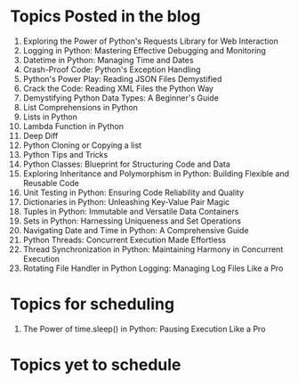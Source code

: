 # Topics Posted in the blog
1. Exploring the Power of Python's Requests Library for Web Interaction
2. Logging in Python: Mastering Effective Debugging and Monitoring
3. Datetime in Python: Managing Time and Dates
4. Crash-Proof Code: Python's Exception Handling
5. Python's Power Play: Reading JSON Files Demystified
6. Crack the Code: Reading XML Files the Python Way
7. Demystifying Python Data Types: A Beginner's Guide
8. List Comprehensions in Python
9. Lists in Python
10. Lambda Function in Python
11. Deep Diff
12. Python Cloning or Copying a list
13. Python Tips and Tricks
14. Python Classes: Blueprint for Structuring Code and Data
15. Exploring Inheritance and Polymorphism in Python: Building Flexible and Reusable Code
16. Unit Testing in Python: Ensuring Code Reliability and Quality
17. Dictionaries in Python: Unleashing Key-Value Pair Magic
18. Tuples in Python: Immutable and Versatile Data Containers
19. Sets in Python: Harnessing Uniqueness and Set Operations
20. Navigating Date and Time in Python: A Comprehensive Guide
21. Python Threads: Concurrent Execution Made Effortless
22. Thread Synchronization in Python: Maintaining Harmony in Concurrent Execution
23. Rotating File Handler in Python Logging: Managing Log Files Like a Pro

# Topics for scheduling
1. The Power of time.sleep() in Python: Pausing Execution Like a Pro


# Topics yet to schedule